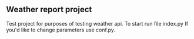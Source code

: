 ## Weather report project

Test project for purposes of testing weather api. To start run file index.py
If you'd like to change parameters use conf.py. 